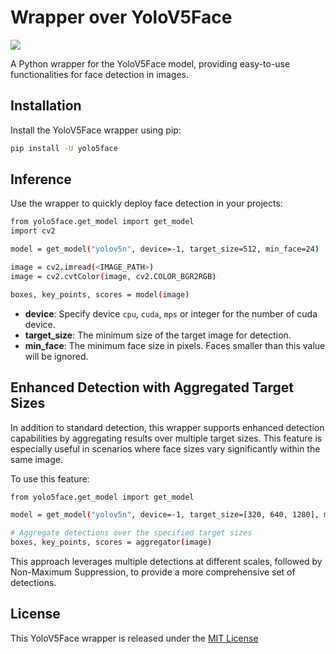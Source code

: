 # Wrapper over YoloV5Face

![](https://habrastorage.org/webt/gy/-1/xd/gy-1xdtfz3_i7xxt-nqzl4mfhuw.jpeg)

A Python wrapper for the YoloV5Face model, providing easy-to-use functionalities for face detection in images.

## Installation

Install the YoloV5Face wrapper using pip:

```bash
pip install -U yolo5face
```

## Inference

Use the wrapper to quickly deploy face detection in your projects:

```bash
from yolo5face.get_model import get_model
import cv2

model = get_model("yolov5n", device=-1, target_size=512, min_face=24)

image = cv2.imread(<IMAGE_PATH>)
image = cv2.cvtColor(image, cv2.COLOR_BGR2RGB)

boxes, key_points, scores = model(image)
```

* **device**: Specify device `cpu`, `cuda`, `mps` or integer for the number of cuda device.
* **target_size**: The minimum size of the target image for detection.
* **min_face**: The minimum face size in pixels. Faces smaller than this value will be ignored.

## Enhanced Detection with Aggregated Target Sizes

In addition to standard detection, this wrapper supports enhanced detection capabilities by aggregating results over multiple target sizes. This feature is especially useful in scenarios where face sizes vary significantly within the same image.

To use this feature:

```bash
from yolo5face.get_model import get_model

model = get_model("yolov5n", device=-1, target_size=[320, 640, 1280], min_face=24)

# Aggregate detections over the specified target sizes
boxes, key_points, scores = aggregator(image)
```

This approach leverages multiple detections at different scales, followed by Non-Maximum Suppression, to provide a more comprehensive set of detections.

## License

This YoloV5Face wrapper is released under the [MIT License](LICENSE)
